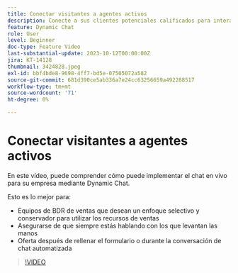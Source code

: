 ```yaml
---
title: Conectar visitantes a agentes activos
description: Conecte a sus clientes potenciales calificados para interactuar con sus agentes de venta al instante.
feature: Dynamic Chat
role: User
level: Beginner
doc-type: Feature Video
last-substantial-update: 2023-10-12T00:00:00Z
jira: KT-14128
thumbnail: 3424828.jpeg
exl-id: bbf4bde8-9698-4ff7-bd5e-07505072a582
source-git-commit: 681d390ce5ab336a7e24cc63256659a492288517
workflow-type: tm+mt
source-wordcount: '71'
ht-degree: 0%

---
```


# Conectar visitantes a agentes activos

En este vídeo, puede comprender cómo puede implementar el chat en vivo para su empresa mediante Dynamic Chat.

Esto es lo mejor para:

* Equipos de BDR de ventas que desean un enfoque selectivo y conservador para utilizar los recursos de ventas
* Asegurarse de que siempre estás hablando con los que levantan las manos
* Oferta después de rellenar el formulario o durante la conversación de chat automatizada

>[!VIDEO](https://video.tv.adobe.com/v/3424828/?learn=on)
